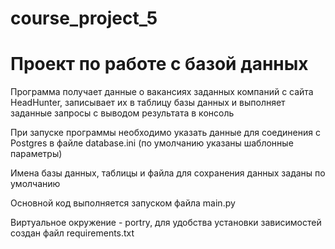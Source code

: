 # course_project_5
# Проект по работе с базой данных

Программа получает данные о вакансиях заданных компаний с сайта HeadHunter, записывает их в таблицу базы данных и выполняет заданные запросы с выводом результата в консоль

 При запуске программы необходимо указать данные для соединения с Postgres в файле database.ini (по умолчанию указаны шаблонные параметры)
 
 Имена базы данных, таблицы и файла для сохранения данных заданы по умолчанию
 
 Основной код выполняется запуском файла main.py
 
 Виртуальное окружение - portry, для удобства установки зависимостей создан файл requirements.txt

